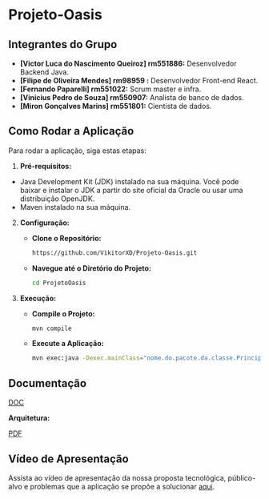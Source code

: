 ﻿# Projeto-Oasis

## Integrantes do Grupo

- **[Victor Luca do Nascimento Queiroz] rm551886:** Desenvolvedor Backend Java.
- **[Filipe de Oliveira Mendes] rm98959 :** Desenvolvedor Front-end React.
- **[Fernando Paparelli] rm551022:** Scrum master e infra.
- **[Vinicius Pedro de Souza] rm550907:** Analista de banco de dados.
- **[Miron Gonçalves Marins] rm551801:** Cientista de dados.

## Como Rodar a Aplicação

Para rodar a aplicação, siga estas etapas:

1. **Pré-requisitos:**

- Java Development Kit (JDK) instalado na sua máquina. Você pode baixar e instalar o JDK a partir do site oficial da Oracle ou usar uma distribuição OpenJDK.
- Maven instalado na sua máquina.

2. **Configuração:**

   - **Clone o Repositório:**

     ```bash
     https://github.com/VikitorXD/Projeto-Oasis.git
     ```

   - **Navegue até o Diretório do Projeto:**

     ```bash
     cd ProjetoOasis
     ```

3. **Execução:**

   - **Compile o Projeto:**

     ```bash
     mvn compile
     ```

   - **Execute a Aplicação:**

     ```bash
     mvn exec:java -Dexec.mainClass="nome.do.pacote.da.classe.Principal"
     ```

## Documentação

[DOC](https://github.com/VikitorXD/Projeto-Oasis/blob/a85f8d07437e7e784325c48eccd09742e2030c9d/documentos/Projeto%20Oasis.pdf)

**Arquitetura:**

[PDF](https://github.com/VikitorXD/Projeto-Oasis/blob/a85f8d07437e7e784325c48eccd09742e2030c9d/documentos/Projeto%20Oasis.pdf)

## Vídeo de Apresentação

Assista ao vídeo de apresentação da nossa proposta tecnológica, público-alvo e problemas que a aplicação se propõe a solucionar [aqui](https://www.youtube.com/watch?v=QElcXJ6WF7Y).
